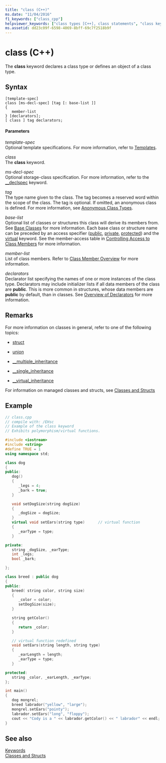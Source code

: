 ```yaml
---
title: "class (C++)"
ms.date: "11/04/2016"
f1_keywords: ["class_cpp"]
helpviewer_keywords: ["class types [C++], class statements", "class keyword [C++]"]
ms.assetid: dd23c09f-6598-4069-8bff-69c7f2518b9f
---
```

# class (C++)

The **class** keyword declares a class type or defines an object of a class type.

## Syntax

```
[template-spec]
class [ms-decl-spec] [tag [: base-list ]]
{
   member-list
} [declarators];
[ class ] tag declarators;
```

#### Parameters

*template-spec*<br/>
Optional template specifications. For more information, refer to [Templates](templates-cpp.md).

*class*<br/>
The **class** keyword.

*ms-decl-spec*<br/>
Optional storage-class specification. For more information, refer to the [__declspec](../cpp/declspec.md) keyword.

*tag*<br/>
The type name given to the class. The tag becomes a reserved word within the scope of the class. The tag is optional. If omitted, an anonymous class is defined. For more information, see [Anonymous Class Types](../cpp/anonymous-class-types.md).

*base-list*<br/>
Optional list of classes or structures this class will derive its members from. See [Base Classes](../cpp/base-classes.md) for more information. Each base class or structure name can be preceded by an access specifier ([public](../cpp/public-cpp.md), [private](../cpp/private-cpp.md), [protected](../cpp/protected-cpp.md)) and the [virtual](../cpp/virtual-cpp.md) keyword. See the member-access table in [Controlling Access to Class Members](member-access-control-cpp.md) for more information.

*member-list*<br/>
List of class members. Refer to [Class Member Overview](../cpp/class-member-overview.md) for more information.

*declarators*<br/>
Declarator list specifying the names of one or more instances of the class type. Declarators may include initializer lists if all data members of the class are **public**. This is more common in structures, whose data members are **public** by default, than in classes. See [Overview of Declarators](../cpp/overview-of-declarators.md) for more information.

## Remarks

For more information on classes in general, refer to one of the following topics:

- [struct](../cpp/struct-cpp.md)

- [union](../cpp/unions.md)

- [__multiple_inheritance](../cpp/inheritance-keywords.md)

- [__single_inheritance](../cpp/inheritance-keywords.md)

- [__virtual_inheritance](../cpp/inheritance-keywords.md)

For information on managed classes and structs, see [Classes and Structs](../windows/classes-and-structs-cpp-component-extensions.md)

## Example

```cpp
// class.cpp
// compile with: /EHsc
// Example of the class keyword
// Exhibits polymorphism/virtual functions.

#include <iostream>
#include <string>
#define TRUE = 1
using namespace std;

class dog
{
public:
   dog()
   {
      _legs = 4;
      _bark = true;
   }

   void setDogSize(string dogSize)
   {
      _dogSize = dogSize;
   }
   virtual void setEars(string type)      // virtual function
   {
      _earType = type;
   }

private:
   string _dogSize, _earType;
   int _legs;
   bool _bark;

};

class breed : public dog
{
public:
   breed( string color, string size)
   {
      _color = color;
      setDogSize(size);
   }

   string getColor()
   {
      return _color;
   }

   // virtual function redefined
   void setEars(string length, string type)
   {
      _earLength = length;
      _earType = type;
   }

protected:
   string _color, _earLength, _earType;
};

int main()
{
   dog mongrel;
   breed labrador("yellow", "large");
   mongrel.setEars("pointy");
   labrador.setEars("long", "floppy");
   cout << "Cody is a " << labrador.getColor() << " labrador" << endl;
}
```

## See also

[Keywords](../cpp/keywords-cpp.md)<br/>
[Classes and Structs](../cpp/classes-and-structs-cpp.md)